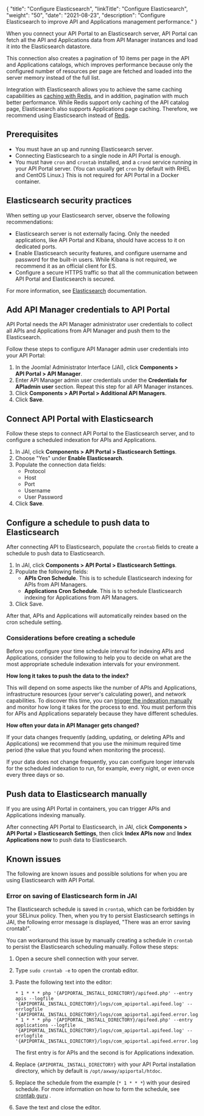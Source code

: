 {
  "title": "Configure Elasticsearch",
  "linkTitle": "Configure Elasticsearch",
  "weight": "50",
  "date": "2021-08-23",
  "description": "Configure Elasticsearch to improve API and Applications management performance."
}

When you connect your API Portal to an Elasticsearch server, API Portal can fetch all the API and Applications data from API Manager instances and load it into the Elasticsearch datastore.

This connection also creates a pagination of 10 items per page in the API and Applications catalogs, which improves performance because only the configured number of resources per page are fetched and loaded into the server memory instead of the full list.

Integration with Elasticsearch allows you to achieve the same caching capabilities as [caching with Redis](/docs/apim_installation/apiportal_install/install_software_redis/), and in addition, pagination with much better performance. While Redis support only caching of the API catalog page, Elasticsearch  also supports Applications page caching. Therefore, we recommend using Elasticsearch instead of [Redis](/docs/apim_installation/apiportal_install/install_software_redis/).

## Prerequisites

* You must have an up and running Elasticsearch server.
* Connecting Elasticsearch to a single node in API Portal is enough.
* You must have `cron` and `crontab` installed, and a `crond` service running in your API Portal server. (You can usually get `cron` by default with RHEL and CentOS Linux.) This is not required for API Portal in a Docker container.

## Elasticsearch security practices

When setting up your Elasticsearch server, observe the following recommendations:

* Elasticsearch server is not externally facing. Only the needed applications, like API Portal and Kibana, should have access to it on dedicated ports.
* Enable Elasticsearch security features, and configure username and password for the built-in users. While Kibana is not required, we recommend it as an official client for ES.
* Configure a secure HTTPS traffic so that all the communication between API Portal and Elasticsearch is secured.

For more information, see [Elasticsearch](https://www.elastic.co/guide/en/elasticsearch/reference/current/security-minimal-setup.html) documentation.

## Add API Manager credentials to API Portal

API Portal needs the API Manager administrator user credentials to collect all APIs and Applications from API Manager and push them to the Elasticsearch.

Follow these steps to configure API Manager admin user credentials into your API Portal:

1. In the Joomla! Administrator Interface (JAI), click **Components > API Portal > API Manager**.
2. Enter API Manager admin user credentials under the **Credentials for APIadmin user** section. Repeat this step for all API Manager instances.
3. Click **Components > API Portal > Additional API Managers**.
4. Click **Save**.

## Connect API Portal with Elasticsearch

Follow these steps to connect API Portal to the Elasticsearch server, and to configure a scheduled indexation for APIs and Applications.

1. In JAI, click **Components > API Portal > Elasticsearch Settings**.
2. Choose "Yes" under **Enable Elasticsearch**.
3. Populate the connection data fields:
   * Protocol
   * Host
   * Port
   * Username
   * User Password
4. Click **Save**.

## Configure a schedule to push data to Elasticsearch

After connecting API to Elasticsearch, populate the `crontab` fields to create a schedule to push data to Elasticsearch.

1. In JAI, click **Components > API Portal > Elasticsearch Settings**.
2. Populate the following fields:
   * **APIs Cron Schedule**. This is to schedule Elasticsearch indexing for APIs from API Managers.
   * **Applications Cron Schedule**. This is to schedule Elasticsearch indexing for Applications from API Managers.
3. Click Save.

After that, APIs and Applications will automatically reindex based on the cron schedule setting.

### Considerations before creating a schedule

Before you configure your time schedule interval for indexing APIs and Applications, consider the following to help you to decide on what are the most appropriate schedule indexation intervals for your environment.

**How long it takes to push the data to the index?**

This will depend on some aspects like the number of APIs and Applications, infrastructure resources (your server's calculating power), and network capabilities. To discover this time, you can [trigger the indexation manually](#push-data-to-elasticsearch-manually) and monitor how long it takes for the process to end. You must perform this for APIs and Applications separately because they have different schedules.

**How often your data in API Manager gets changed?**

If your data changes frequently (adding, updating, or deleting APIs and Applications) we recommend that you use the minimum required time period (the value that you found when monitoring the process).

If your data does not change frequently, you can configure longer intervals for the scheduled indexation to run, for example, every night, or even once every three days or so.

## Push data to Elasticsearch manually

If you are using API Portal in containers, you can trigger APIs and Applications indexing manually.

After connecting API Portal to Elasticsearch, in JAI, click **Components > API Portal > Elasticsearch Settings**, then click **Index APIs now** and **Index Applications now** to push data to Elasticsearch.

## Known issues

The following are known issues and possible solutions for when you are using Elasticsearch with API Portal.

### Error on saving of Elasticsearch form in JAI

The Elasticsearch schedule is saved in `crontab`, which can be forbidden by your SELinux policy. Then, when you try to persist Elasticsearch settings in JAI, the following error message is displayed, "There was an error saving crontab!".

You can workaround this issue by manually creating a schedule in `crontab` to persist the Elasticsearch scheduling manually. Follow these steps:

1. Open a secure shell connection with your server.
2. Type `sudo crontab -e` to open the crontab editor.
3. Paste the following text into the editor:
   ```none
   * 1 * * * php '{APIPORTAL_INSTALL_DIRECTORY}/apifeed.php' --entry apis --logfile '{APIPORTAL_INSTALL_DIRECTORY}/logs/com_apiportal.apifeed.log' --errlogfile '{APIPORTAL_INSTALL_DIRECTORY}/logs/com_apiportal.apifeed.error.log'
   * 1 * * * php '{APIPORTAL_INSTALL_DIRECTORY}/apifeed.php' --entry applications --logfile '{APIPORTAL_INSTALL_DIRECTORY}/logs/com_apiportal.apifeed.log' --errlogfile '{APIPORTAL_INSTALL_DIRECTORY}/logs/com_apiportal.apifeed.error.log'
   ```
   The first entry is for APIs and the second is for Applications indexation.

4. Replace `{APIPORTAL_INSTALL_DIRECTORY}` with your API Portal installation directory, which by default is `/opt/axway/apiportal/htdoc`.
5. Replace the schedule from the example (`* 1 * * *`) with your desired schedule. For more information on how to form the schedule, see [crontab guru](https://crontab.guru/) .
6. Save the text and close the editor.
